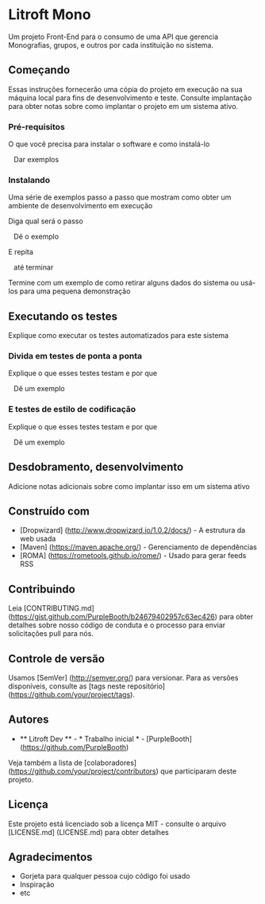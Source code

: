 # Litroft Mono

Um projeto Front-End para o consumo de uma API que gerencia Monografias, grupos, e outros por cada instituição no sistema.

## Começando

Essas instruções fornecerão uma cópia do projeto em execução na sua máquina local para fins de desenvolvimento e teste. Consulte implantação para obter notas sobre como implantar o projeto em um sistema ativo.

### Pré-requisitos

O que você precisa para instalar o software e como instalá-lo

`` ``
Dar exemplos
`` ``

### Instalando

Uma série de exemplos passo a passo que mostram como obter um ambiente de desenvolvimento em execução

Diga qual será o passo

`` ``
Dê o exemplo
`` ``

E repita

`` ``
até terminar
`` ``

Termine com um exemplo de como retirar alguns dados do sistema ou usá-los para uma pequena demonstração

## Executando os testes

Explique como executar os testes automatizados para este sistema

### Divida em testes de ponta a ponta

Explique o que esses testes testam e por que

`` ``
Dê um exemplo
`` ``

### E testes de estilo de codificação

Explique o que esses testes testam e por que

`` ``
Dê um exemplo
`` ``

## Desdobramento, desenvolvimento

Adicione notas adicionais sobre como implantar isso em um sistema ativo

## Construído com

* [Dropwizard] (http://www.dropwizard.io/1.0.2/docs/) - A estrutura da web usada
* [Maven] (https://maven.apache.org/) - Gerenciamento de dependências
* [ROMA] (https://rometools.github.io/rome/) - Usado para gerar feeds RSS

## Contribuindo

Leia [CONTRIBUTING.md] (https://gist.github.com/PurpleBooth/b24679402957c63ec426) para obter detalhes sobre nosso código de conduta e o processo para enviar solicitações pull para nós.

## Controle de versão

Usamos [SemVer] (http://semver.org/) para versionar. Para as versões disponíveis, consulte as [tags neste repositório] (https://github.com/your/project/tags).

## Autores

* ** Litroft Dev ** - * Trabalho inicial * - [PurpleBooth] (https://github.com/PurpleBooth)

Veja também a lista de [colaboradores] (https://github.com/your/project/contributors) que participaram deste projeto.

## Licença

Este projeto está licenciado sob a licença MIT - consulte o arquivo [LICENSE.md] (LICENSE.md) para obter detalhes

## Agradecimentos

* Gorjeta para qualquer pessoa cujo código foi usado
* Inspiração
* etc
